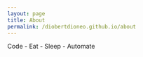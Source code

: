 ```yaml
---
layout: page
title: About
permalink: /diobertdioneo.github.io/about
---
```


Code - Eat - Sleep - Automate
